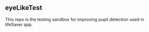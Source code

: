 eyeLikeTest
-----------
This repo is the testing sandbox for improving pupil detection used in lifeSaver app.